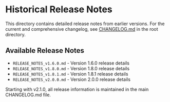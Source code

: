 # Historical Release Notes

This directory contains detailed release notes from earlier versions. For the current and comprehensive changelog, see [CHANGELOG.md](../../CHANGELOG.md) in the root directory.

## Available Release Notes

- `RELEASE_NOTES_v1.6.0.md` - Version 1.6.0 release details
- `RELEASE_NOTES_v1.8.0.md` - Version 1.8.0 release details
- `RELEASE_NOTES_v1.8.1.md` - Version 1.8.1 release details
- `RELEASE_NOTES_v2.0.0.md` - Version 2.0.0 release details

Starting with v2.1.0, all release information is maintained in the main CHANGELOG.md file.
